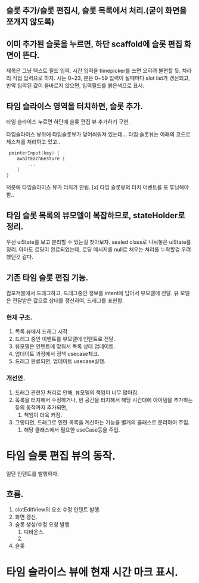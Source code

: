 ## 슬롯 추가/슬롯 편집시, 슬롯 목록에서 처리.(굳이 화면을 쪼개지 않도록)

## 이미 추가된 슬롯을 누르면, 하단 scaffold에 슬롯 편집 화면이 뜬다.
제목은 그냥 텍스트 필드 입력.
시간 입력을 timepicker를 쓰면 오히려 불편할 듯.
차라리 직접 입력으로 하자.
시는 0~23, 분은 0~59
입력이 될때마다 slot list가 갱신되고,
만약 입력된 값이 올바르지 않으면, 입력필드를 붉은색으로 표시.

## 타임 슬라이스 영역을 터치하면, 슬롯 추가.
타임 슬라이스 누르면 하단에 슬롯 편집 뷰 추가하기 구현.

타임슬라이스 뷰위에 타임슬롯뷰가 덮어씌워져 있는데...
타임 슬롯뷰는 아래의 코드로 제스쳐를 처리하고 있고..
```kotlin
 pointerInput(key) {
    awaitEachGesture {
        ...
    }
}
```
덕분에 타임슬라이스 뷰가 터치가 안됨.
[x] 타임 슬롯뷰의 터치 이벤트를 또 튜닝해야함..



## 타임 슬롯 목록의 뷰모델이 복잡하므로, stateHolder로 정리.
우선 uiState를 보고 분리할 수 있는걸 찾아보자.
sealed class로 나눠놓은 uiState를 정리.
아마도 로딩이 완료되었는데, 로딩 메시지를 null로 채우는 처리를 누락할걸 우려했던것 같다.

## 기존 타임 슬롯 편집 기능.
컴포저블에서 드래그하고,
드래그중인 정보를 intent에 담아서 뷰모델에 전달.
뷰 모델은 전달받은 값으로 상태를 갱신하여, 드래그를 표현함.

### 현재 구조.
1. 목록 뷰에서 드래그 시작
2. 드래그 중인 이벤트를 뷰모델에 인텐트로 전달.
3. 뷰모델은 인텐트에 맞춰서 목록 상태 업데이트.
4. 업데이트 과정에서 정책 usecase체크.
5. 드래그 완료되면, 업데이트 usecase실행.

### 개선안.
1. 드래그 관련된 처리로 인해, 뷰모델의 책임이 너무 많아짐.
2. 목록을 터치해서 수정하거나, 빈 공간을 터치해서 해당 시간대에 아이템을 추가하는 등의 동작까지 추가되면, 
   1. 책임이 더욱 커짐.
3. 그렇다면, 드래그로 인한 목록을 계산하는 기능을 별개의 클래스로 분리하여 주입.
   1. 해당 클래스에서 필요한 useCase등을 주입.

# 타임 슬롯 편집 뷰의 동작.
일단 인텐트를 발행하자.


## 흐름.

1. slotEditView의 요소 수정 인텐트 발행.
2. 화면 갱신.
3. 슬롯 생성/수정 요청 발행.
   1. 디바운스.
   2. 
4. 슬롯 

# 타임 슬라이스 뷰에 현재 시간 마크 표시.